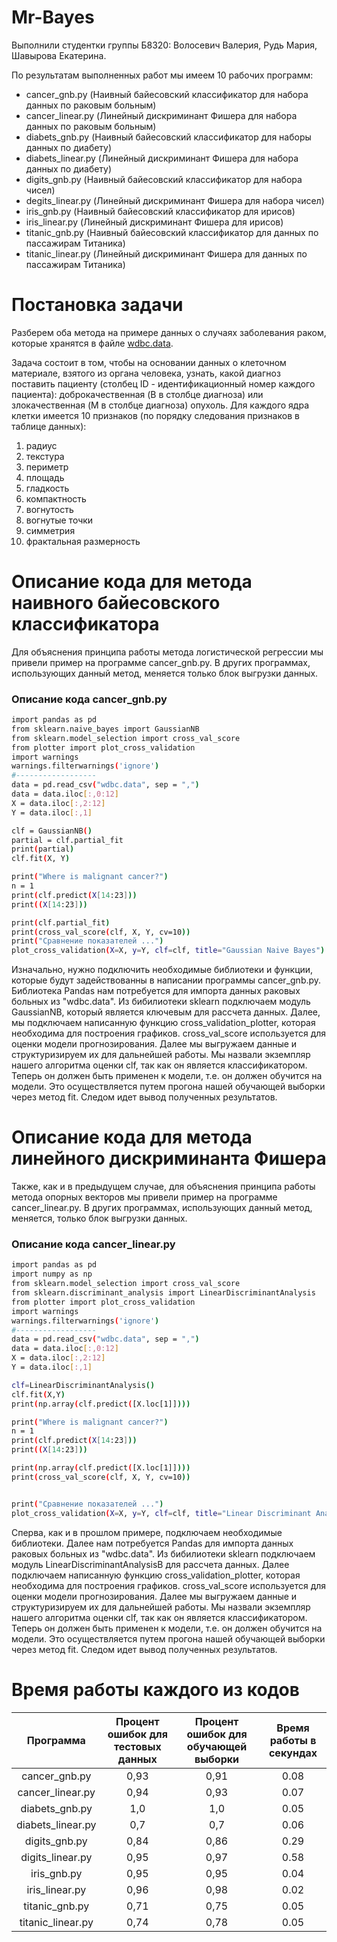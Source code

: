 # Mr-Bayes


Выполнили студентки группы Б8320:
Волосевич Валерия,
Рудь Мария,
Шавырова Екатерина.


По результатам выполненных работ мы имеем 10 рабочих программ:
- cancer_gnb.py (Наивный байесовский классификатор для набора данных по раковым больным)
- cancer_linear.py (Линейный дискриминант Фишера для набора данных по раковым больным)
- diabets_gnb.py (Наивный байесовский классификатор для наборы данных по диабету)
- diabets_linear.py (Линейный дискриминант Фишера для набора данных по диабету)
- digits_gnb.py (Наивный байесовский классификатор для набора чисел)
- degits_linear.py (Линейный дискриминант Фишера для набора чисел)
- iris_gnb.py (Наивный байесовский классификатор для ирисов)
- iris_linear.py (Линейный дискриминант Фишера для ирисов)
- titanic_gnb.py (Наивный байесовский классификатор для данных по пассажирам Титаника)
- titanic_linear.py (Линейный дискриминант Фишера для данных по пассажирам Титаника)

# Постановка задачи
Разберем оба метода на примере данных о случаях заболевания раком, которые хранятся в файле [wdbc.data](https://github.com/far-eastern-federal-university/Mr-Bayes/blob/master/wdbc.data).

Задача состоит в том, чтобы на основании данных о клеточном материале, взятого из органа человека, узнать, какой диагноз поставить пациенту (столбец ID - идентификационный номер каждого пациента): доброкачественная (B в столбце диагноза) или злокачественная (M в столбце диагноза) опухоль. Для каждого ядра клетки имеется 10 признаков (по порядку следования признаков в таблице данных):
1. радиус
2. текстура
3. периметр
4. площадь
5. гладкость
6. компактность
7. вогнутость
8. вогнутые точки
9. симметрия
10. фрактальная размерность


# Описание кода для метода наивного байесовского классификатора
Для объяснения принципа работы метода логистической регрессии мы привели пример на программе cancer_gnb.py. В других программах, использующих данный метод, меняется только блок выгрузки данных.

### Описание кода cancer_gnb.py
```sh
import pandas as pd
from sklearn.naive_bayes import GaussianNB
from sklearn.model_selection import cross_val_score
from plotter import plot_cross_validation
import warnings
warnings.filterwarnings('ignore')
#------------------
data = pd.read_csv("wdbc.data", sep = ",")
data = data.iloc[:,0:12]
X = data.iloc[:,2:12]
Y = data.iloc[:,1]

clf = GaussianNB()
partial = clf.partial_fit
print(partial)
clf.fit(X, Y)

print("Where is malignant cancer?")
n = 1
print(clf.predict(X[14:23]))
print((X[14:23]))

print(clf.partial_fit)
print(cross_val_score(clf, X, Y, cv=10))
print("Сравнение показателей ...")
plot_cross_validation(X=X, y=Y, clf=clf, title="Gaussian Naive Bayes")
```
Изначально, нужно подключить необходимые библиотеки и функции, которые будут задействованны в написании программы cancer_gnb.py. Библиотека Pandas нам потребуется для импорта данных раковых больных из "wdbc.data". Из бибилиотеки sklearn подключаем модуль GaussianNB, который является ключевым для рассчета данных. Далее, мы подключаем написанную функцию cross_validation_plotter, которая необходима для построения графиков. cross_val_score используется для оценки модели прогнозирования. Далее мы выгружаем данные и структуризируем их для дальнейшей работы. Мы назвали экземпляр нашего алгоритма оценки clf, так как он является классификатором. Теперь он должен быть применен к модели, т.е. он должен обучится на модели. Это осуществляется путем прогона нашей обучающей выборки через метод fit. Следом идет вывод полученных результатов.

# Описание кода для метода линейного дискриминанта Фишера
Также, как и в предыдущем случае, для объяснения принципа работы метода опорных векторов мы привели пример на программе cancer_linear.py. В других программах, использующих данный метод, меняется, только блок выгрузки данных.

### Описание кода cancer_linear.py
```sh
import pandas as pd
import numpy as np
from sklearn.model_selection import cross_val_score
from sklearn.discriminant_analysis import LinearDiscriminantAnalysis
from plotter import plot_cross_validation
import warnings
warnings.filterwarnings('ignore')
#------------------
data = pd.read_csv("wdbc.data", sep = ",")
data = data.iloc[:,0:12]
X = data.iloc[:,2:12]
Y = data.iloc[:,1]

clf=LinearDiscriminantAnalysis()
clf.fit(X,Y)
print(np.array(clf.predict([X.loc[1]])))

print("Where is malignant cancer?")
n = 1
print(clf.predict(X[14:23]))
print((X[14:23]))

print(np.array(clf.predict([X.loc[1]])))
print(cross_val_score(clf, X, Y, cv=10))


print("Сравнение показателей ...")
plot_cross_validation(X=X, y=Y, clf=clf, title="Linear Discriminant Analysis")
```
Сперва, как и в прошлом примере, подключаем необходимые библиотеки. Далее нам потребуется  Pandas для импорта данных раковых больных из "wdbc.data". Из бибилиотеки sklearn подключаем модуль LinearDiscriminantAnalysisB для рассчета данных. Далее подключаем написанную функцию cross_validation_plotter, которая необходима для построения графиков. cross_val_score используется для оценки модели прогнозирования. Далее мы выгружаем данные и структуризируем их для дальнейшей работы. Мы назвали экземпляр нашего алгоритма оценки clf, так как он является классификатором. Теперь он должен быть применен к модели, т.е. он должен обучится на модели. Это осуществляется путем прогона нашей обучающей выборки через метод fit. Следом идет вывод полученных результатов.

# Время работы каждого из кодов
|     Программа    | Процент ошибок для тестовых данных | Процент ошибок для обучающей выборки | Время работы в секундах |
|:----------------:|:----------------------------------:|:------------------------------------:| :------------------------------------:|
|  cancer_gnb.py | 0,93 | 0,91 | 0.08 |
|   cancer_linear.py   | 0,94 | 0,93| 0.07 |
| diabets_gnb.py   | 1,0 | 1,0 | 0.05 |
| diabets_linear.py | 0,7 | 0,7 | 0.06 |
| digits_gnb.py      | 0,84 | 0,86 | 0.29 |
| digits_linear.py      | 0,95 | 0,97 | 0.58 |
| iris_gnb.py         | 0,95 | 0,95 | 0.04 |
| iris_linear.py       | 0,96 | 0,98 | 0.02 |
| titanic_gnb.py     | 0,71 | 0,75 | 0.05 |
| titanic_linear.py         | 0,74 | 0,78 | 0.05 |

